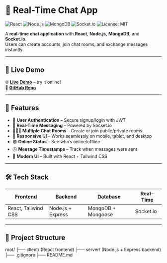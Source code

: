 # 💬 Real-Time Chat App  

![React](https://img.shields.io/badge/Frontend-React-blue?logo=react)
![Node.js](https://img.shields.io/badge/Backend-Node.js-green?logo=node.js)
![MongoDB](https://img.shields.io/badge/Database-MongoDB-brightgreen?logo=mongodb)
![Socket.io](https://img.shields.io/badge/RealTime-Socket.io-black?logo=socket.io)
![License: MIT](https://img.shields.io/badge/License-MIT-yellow.svg)

A **real-time chat application** with **React**, **Node.js**, **MongoDB**, and **Socket.io**.  
Users can create accounts, join chat rooms, and exchange messages instantly.  

---

## 🔗 Live Demo  

🌐 **[Live Demo](https://your-live-demo-url.com)** – try it online!  
📂 **[GitHub Repo](https://github.com/your-username/realtime-chat-app)**  

---

## 🚀 Features  

- 🔑 **User Authentication** – Secure signup/login with JWT  
- 💬 **Real-Time Messaging** – Powered by Socket.io  
- 🧑‍🤝‍🧑 **Multiple Chat Rooms** – Create or join public/private rooms  
- 📱 **Responsive UI** – Works seamlessly on mobile, tablet, and desktop  
- 🟢 **Online Status** – See who’s online/offline  
- 🕒 **Message Timestamps** – Track when messages were sent  
- 🎨 **Modern UI** – Built with React + Tailwind CSS  

---

## 🛠️ Tech Stack  

| Frontend | Backend | Database | Real-Time |
|----------|---------|-----------|-----------|
| React, Tailwind CSS | Node.js + Express | MongoDB + Mongoose | Socket.io |

---

## 📂 Project Structure  

root/
├── client/ (React frontend)
├── server/ (Node.js + Express backend)
├── .gitignore
├── README.md
